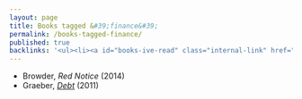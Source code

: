 ```yaml
---
layout: page
title: Books tagged &#39;finance&#39;
permalink: /books-tagged-finance/
published: true
backlinks: '<ul><li><a id="books-ive-read" class="internal-link" href="/books-ive-read/">Books I&#39;ve read</a></li></ul>'
---
```


* Browder, _Red Notice_ (2014) 
* Graeber, _<a id="graeber-debt" class="internal-link" href="/graeber-debt/">Debt</a>_ (2011) 
